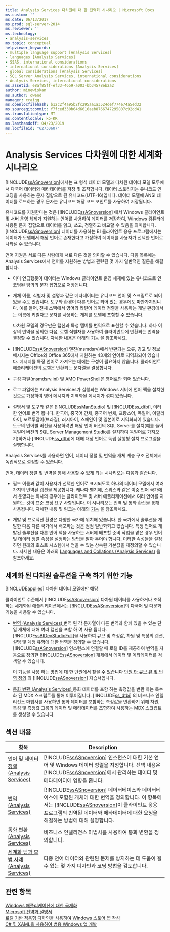 ```yaml
---
title: Analysis Services 다차원에 대 한 전역화 시나리오 | Microsoft Docs
ms.custom: ''
ms.date: 06/13/2017
ms.prod: sql-server-2014
ms.reviewer: ''
ms.technology:
- analysis-services
ms.topic: conceptual
helpviewer_keywords:
- multiple language support [Analysis Services]
- languages [Analysis Services]
- SSAS, international considerations
- international considerations [Analysis Services]
- global considerations [Analysis Services]
- SQL Server Analysis Services, international considerations
- Analysis Services, international considerations
ms.assetid: e8af85ff-ef33-4659-a003-bb34578eb2a2
author: minewiskan
ms.author: owend
manager: craigg
ms.openlocfilehash: b12c2f4a95b2fc295aa1a3524def774e74a5ed32
ms.sourcegitcommit: f7fced330b64d6616aeb8766747295807c92dd41
ms.translationtype: MT
ms.contentlocale: ko-KR
ms.lasthandoff: 04/23/2019
ms.locfileid: "62730607"
---
```

# <a name="globalization-scenarios-for-analysis-services-multiidimensional"></a>Analysis Services 다차원에 대한 세계화 시나리오
  [!INCLUDE[ssASnoversion](../includes/ssasnoversion-md.md)]에서는 표 형식 데이터 모델과 다차원 데이터 모델 모두에서 다국어 데이터와 메타데이터를 저장 및 조작합니다. 데이터 스토리지는 유니코드 인코딩을 사용하는 문자 집합으로 된 유니코드(UTF-16)입니다. 데이터 모델에 ANSI 데이터를 로드하는 경우 문자는 유니코드 해당 코드 포인트를 사용하여 저장됩니다.  
  
 유니코드를 지원한다는 것은 [!INCLUDE[ssASnoversion](../includes/ssasnoversion-md.md)] 에서 Windows 클라이언트 및 서버 운영 체제가 지원하는 언어를 사용하여 데이터를 저장하여, Windows 컴퓨터에 사용된 문자 집합으로 데이터를 읽고, 쓰고, 정렬하고 비교할 수 있음을 의미합니다. [!INCLUDE[ssASnoversion](../includes/ssasnoversion-md.md)] 데이터를 사용하는 BI 클라이언트 응용 프로그램에서는 데이터가 모델에서 해당 언어로 존재한다고 가정하여 데이터를 사용자가 선택한 언어로 나타낼 수 있습니다.  
  
 언어 지원은 서로 다른 사람에게 서로 다른 것을 의미할 수 있습니다. 다음 목록에는 Analysis Services에서 언어를 지원하는 방법과 관련된 몇 가지 일반적인 질문을 해결합니다.  
  
-   이미 언급했듯이 데이터는 Windows 클라이언트 운영 체제에 있는 유니코드로 인코딩된 임의의 문자 집합으로 저장됩니다.  
  
-   개체 이름, 식별자 및 설명과 같은 메타데이터는 유니코드 언어 및 스크립트로 되어 있을 수도 있습니다. 도구와 환경이 다른 언어로 되어 있는 경우에도 마찬가지입니다. 예를 들어, 전체 스택에서 영어와 라틴어 데이터 정렬을 사용하는 개발 환경에서는 이름에 키릴자모 문자를 사용하는 개체를 모델에 포함할 수 있습니다.  
  
     다차원 모델의 경우만은 캡션과 특성 멤버를 번역으로 표현할 수 있습니다. 하나 이상의 번역을 정의한 다음, 로캘 식별자를 사용하여 클라이언트에 반환되는 번역을 결정할 수 있습니다. 자세한 내용은 아래의 [기능](#bkmk_features) 을 참조하세요.  
  
-   [!INCLUDE[ssASnoversion](../includes/ssasnoversion-md.md)] 엔진(msmdsrv)에서 반환되는 오류, 경고 및 정보 메시지는 Office와 Office 365에서 지원하는 43개의 언어로 지역화되어 있습니다. 메시지를 특정 언어로 가져오는 데에는 구성이 필요하지 않습니다. 클라이언트 애플리케이션의 로캘은 반환되는 문자열을 결정합니다.  
  
-   구성 파일(msmdsrv.ini) 및 AMO PowerShell은 영어로만 되어 있습니다.  
  
-   로그 파일에는 Analysis Services가 실행되는 Windows 서버에 언어 팩을 설치한 것으로 가정하여 영어 메시지와 지역화된 메시지가 섞여 있습니다.  
  
-   설명서 및 도구와 같은 [!INCLUDE[ssManStudio](../includes/ssmanstudio-md.md)] 및 [!INCLUDE[ss_dtbi](../includes/ss-dtbi-md.md)], 이러한 언어로 번역 됩니다. 한국어, 중국어 간체, 중국어 번체, 프랑스어, 독일어, 이탈리아어, 포르투갈어(브라질), 러시아어, 스페인어 및 일본어로 지역화되어 있습니다. 도구의 언어별 버전을 사용하려면 해당 언어 버전의 SQL Server를 설치(예를 들어 독일어 버전의 SQL Server Management Studio를 설치하여 독일어로 가져오기)하거나 [!INCLUDE[ss_dtbi](../includes/ss-dtbi-md.md)]에 대해 대상 언어로 독립 실행형 설치 프로그램을 실행합니다.  
  
 Analysis Services를 사용하면 언어, 데이터 정렬 및 번역을 개체 계층 구조 전체에서 독립적으로 설정할 수 있습니다.  
  
 언어, 데이터 정렬 및 번역을 통해 사용할 수 있게 되는 시나리오는 다음과 같습니다.  
  
-   필드 이름과 값이 사용자가 선택한 언어로 표시되도록 하나의 데이터 모델에서 여러 가지의 번역된 캡션을 제공합니다. 캐나다 벨기에, 스위스와 같은 이중 언어 국가에서 운영되는 회사의 경우에는 클라이언트 및 서버 애플리케이션에서 여러 언어를 지원하는 것이 표준 코딩 요구 사항입니다. 이 시나리오는 번역 및 통화 환산을 통해 사용됩니다. 자세한 내용 및 링크는 아래의 [기능](#bkmk_features) 을 참조하세요.  
  
-   개발 및 프로덕션 환경은 다양한 국가에 위치해 있습니다. 한 국가에서 솔루션을 개발한 다음 다른 국가에서 배포하는 것은 점점 일반화되고 있습니다. 특정 언어로 개발된 솔루션을 다른 언어 팩을 사용하는 서버에 배포할 준비 작업을 맡은 경우 언어 및 데이터 정렬 속성을 설정하는 방법을 알아 두어야 합니다. 이러한 속성들을 설정하면 원래의 호스트 시스템에서 얻을 수 있는 상속된 기본값을 재정의할 수 있습니다. 자세한 내용은 아래의 [Languages and Collations &#40;Analysis Services&#41;](languages-and-collations-analysis-services.md) 을 참조하세요.  
  
##  <a name="bkmk_features"></a> 세계화 된 다차원 솔루션을 구축 하기 위한 기능  
 [!INCLUDE[applies](../includes/applies-md.md)] 다차원 데이터 모델에만 해당  
  
 클라이언트 수준에서 [!INCLUDE[ssASnoversion](../includes/ssasnoversion-md.md)] 다차원 데이터를 사용하거나 조작하는 세계화된 애플리케이션에서는 [!INCLUDE[ssASnoversion](../includes/ssasnoversion-md.md)]의 다국어 및 다문화 기능을 사용할 수 있습니다.  
  
-   [번역 &#40;Analysis Services&#41; ](translations-analysis-services.md) 번역 된 각 문자열이 다른 번역과 함께 있을 수 있는 단일 개체에 대해 여러 캡션을 포함 하 여 사용 됩니다. [!INCLUDE[ssBIDevStudioFull](../includes/ssbidevstudiofull-md.md)]을 사용하여 큐브 및 측정값, 차원 및 특성의 캡션, 설명 및 계정 유형에 대한 번역을 정의할 수 있습니다. [!INCLUDE[ssASnoversion](../includes/ssasnoversion-md.md)] 인스턴스에 연결할 때 로캘 ID를 제공하여 번역을 자동으로 정의한 [!INCLUDE[ssASnoversion](../includes/ssasnoversion-md.md)] 개체에서 데이터 및 메타데이터를 검색할 수 있습니다.  
  
     이 기능을 사용 하는 방법에 대 한 단원에서 찾을 수 있습니다 [단원 9: 큐브 뷰 및 번역 정의](lesson-9-defining-perspectives-and-translations.md) 의 [!INCLUDE[ssASnoversion](../includes/ssasnoversion-md.md)] 자습서입니다.  
  
-   [통화 변환 &#40;Analysis Services&#41; ](currency-conversions-analysis-services.md) 통화 데이터를 포함 하는 측정값을 변환 하는 특수화 된 MDX 스크립트를 통해 이루어집니다. [!INCLUDE[ss_dtbi](../includes/ss-dtbi-md.md)] 의 비즈니스 인텔리전스 마법사를 사용하면 통화 데이터를 포함하는 측정값을 변환하기 위해 차원, 특성 및 측정값 그룹의 데이터 및 메타데이터를 조합하여 사용하는 MDX 스크립트를 생성할 수 있습니다.  
  
## <a name="in-this-section"></a>섹션 내용  
  
|항목|Description|  
|-----------|-----------------|  
|[언어 및 데이터 정렬&#40;Analysis Services&#41;](languages-and-collations-analysis-services.md)|[!INCLUDE[ssASnoversion](../includes/ssasnoversion-md.md)] 인스턴스에 대한 기본 언어 및 Windows 데이터 정렬을 지정합니다. 선택 내용은 [!INCLUDE[ssASnoversion](../includes/ssasnoversion-md.md)]에서 관리하는 데이터 및 메타데이터에 영향을 줍니다.|  
|[번역 &#40;Analysis Services&#41;](translations-analysis-services.md)|[!INCLUDE[ssASnoversion](../includes/ssasnoversion-md.md)] 데이터베이스와 데이터베이스에 포함된 개체에 대한 번역을 정의합니다. 이 항목에서는 [!INCLUDE[ssASnoversion](../includes/ssasnoversion-md.md)]이 클라이언트 응용 프로그램의 번역된 데이터와 메타데이터에 대한 요청을 해결하는 방법에 대해 설명합니다.|  
|[통화 변환 &#40;Analysis Services&#41;](currency-conversions-analysis-services.md)|비즈니스 인텔리전스 마법사를 사용하여 통화 변환을 정의합니다.|  
|[세계화 팁과 모범 사례&#40;Analysis Services&#41;](globalization-tips-and-best-practices-analysis-services.md)|다중 언어 데이터와 관련된 문제를 방지하는 데 도움이 될 수 있는 몇 가지 디자인과 코딩 방법을 검토합니다.|  
  
## <a name="see-also"></a>관련 항목  
 [Windows 애플리케이션에 대한 국제화](/windows/desktop/Intl/international-support)   
 [Microsoft 전역화 설명서](/globalization/)   
 [로캘 기반 적응형 디자인을 사용하여 Windows 스토어 앱 작성](http://blogs.windows.com/buildingapps/2014/03/06/writing-windows-store-apps-with-locale-based-adaptive-design/)   
 [C# 및 XAML을 사용하여 범용 Windows 앱 개발](http://www.microsoftvirtualacademy.com/training-courses/developing-universal-windows-apps-with-c-and-xaml)  
  
  

